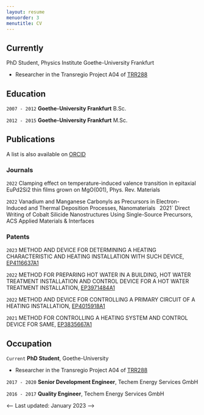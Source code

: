 ```yaml
---
layout: resume
menuorder: 3
menutitle: CV
---
```

## Currently

PhD Student, Physics Institute Goethe-University Frankfurt
- Researcher in the Transregio Project A04 of [TRR288](https://transregio288.org/)

## Education

`2007 - 2012`
__Goethe-University Frankfurt__
B.Sc.

`2012 - 2015`
__Goethe-University Frankfurt__
M.Sc.


## Publications

 A list is also available on [ORCID](https://orcid.org/0000-0001-5199-2415) 

### Journals

`2022`
Clamping effect on temperature-induced valence transition in epitaxial EuPd2Si2 thin films grown on MgO(001), Phys. Rev. Materials

`2022`
Vanadium and Manganese Carbonyls as Precursors in Electron-Induced and Thermal Deposition Processes, Nanomaterials
`
`2021`
Direct Writing of Cobalt Silicide Nanostructures Using Single-Source Precursors, ACS Applied Materials & Interfaces  

### Patents

`2023`
METHOD AND DEVICE FOR DETERMINING A HEATING CHARACTERISTIC AND HEATING INSTALLATION WITH SUCH DEVICE, [EP4116637A1](https://worldwide.espacenet.com/patent/search?q=pn%3DEP4116637A1)
 
`2022`
METHOD FOR PREPARING HOT WATER IN A BUILDING, HOT WATER TREATMENT INSTALLATION AND CONTROL DEVICE FOR A HOT WATER TREATMENT INSTALLATION, [EP3971484A1](https://worldwide.espacenet.com/patent/search?q=pn%3DEP3971484A1)

`2022` 
METHOD AND DEVICE FOR CONTROLLING A PRIMARY CIRCUIT OF A HEATING INSTALLATION, [EP4015918A1](https://worldwide.espacenet.com/patent/search?q=pn%3DEP4015918A1)

`2021` 
METHOD FOR CONTROLLING A HEATING SYSTEM AND CONTROL DEVICE FOR SAME, [EP3835667A1](https://worldwide.espacenet.com/patent/search?q=pn%3DEP3835667A1) 


## Occupation

`Current`
__PhD Student__, Goethe-University 
- Researcher in the Transregio Project A04 of [TRR288](https://transregio288.org/)

`2017 - 2020`
__Senior Development Engineer__, Techem Energy Services GmbH 

`2016 - 2017`
__Quality Engineer__, Techem Energy Services GmbH 




<-- Last updated: January 2023 -->
